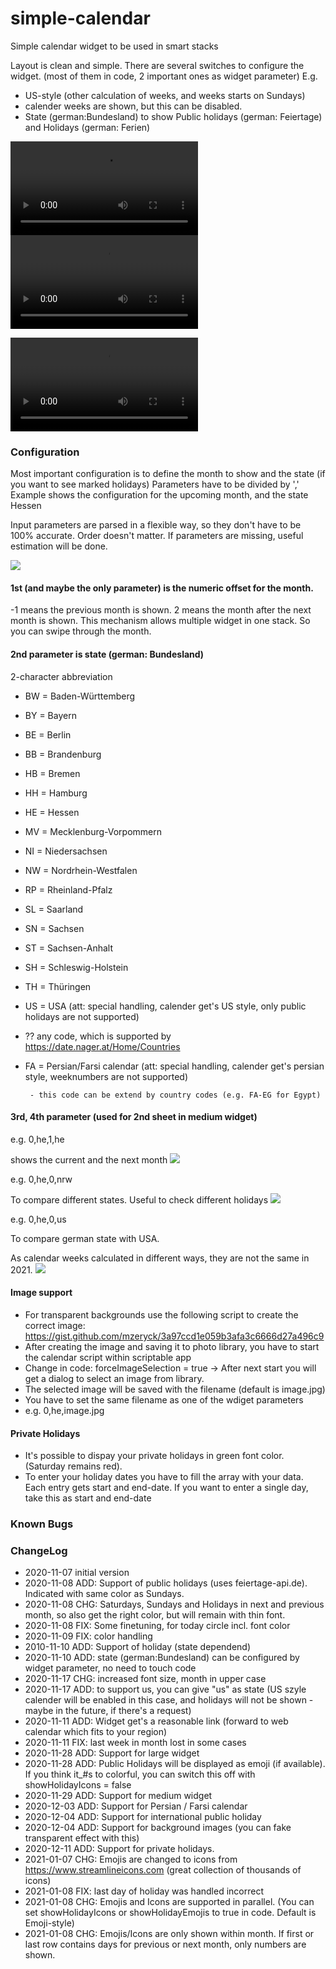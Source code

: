 # simple-calendar
Simple calendar widget to be used in smart stacks

Layout is clean and simple.
There are several switches to configure the widget. (most of them in code, 2 important ones as widget parameter)
E.g. 
  * US-style (other calculation of weeks, and weeks starts on Sundays)
  * calender weeks are shown, but this can be disabled.
  * State (german:Bundesland) to show Public holidays (german: Feiertage) and Holidays (german: Ferien)

![](hell.mov) ![](dunkel.mov)

![](farsi.mov)

### Configuration
Most important configuration is to define the month to show and the state (if you want to see marked holidays)
Parameters have to be divided by ','
Example shows the configuration for the upcoming month, and the state Hessen

Input parameters are parsed in a flexible way, so they don't have to be 100% accurate.
Order doesn't matter. If parameters are missing, useful estimation will be done.

![](parameter.jpg)

#### 1st (and maybe the only parameter) is the numeric offset for the month.
-1 means the previous month is shown.
2 means the month after the next month is shown.
This mechanism allows multiple widget in one stack. So you can swipe through the month.
#### 2nd parameter is state (german: Bundesland)
2-character abbreviation 
* BW = Baden-Württemberg
* BY = Bayern
* BE = Berlin
* BB = Brandenburg
* HB = Bremen
* HH = Hamburg
* HE = Hessen
* MV = Mecklenburg-Vorpommern
* NI = Niedersachsen
* NW = Nordrhein-Westfalen
* RP = Rheinland-Pfalz
* SL = Saarland
* SN = Sachsen
* ST = Sachsen-Anhalt
* SH = Schleswig-Holstein
* TH = Thüringen


* US = USA (att: special handling, calender get's US style, only public holidays are not supported)


* ??   any code, which is supported by https://date.nager.at/Home/Countries 

* FA = Persian/Farsi calendar (att: special handling, calender get's persian style, weeknumbers are not supported)

       - this code can be extend by country codes (e.g. FA-EG for Egypt)

#### 3rd, 4th parameter (used for 2nd sheet in medium widget)
e.g. 0,he,1,he

shows the current and the next month
![](medium_2month.jpeg)

e.g. 0,he,0,nrw

To compare different states. Useful to check different holidays
![](medium_2states.jpeg)

e.g. 0,he,0,us

To compare german state with USA.

As calendar weeks calculated in different ways, they are not the same in 2021.
![](medium_de_us.jpeg)


#### Image support
* For transparent backgrounds use the following script to create the correct image:
    https://gist.github.com/mzeryck/3a97ccd1e059b3afa3c6666d27a496c9
* After creating the image and saving it to photo library, you have to start the calendar script within scriptable app
* Change in code: forceImageSelection = true -> After next start you will get a dialog to select an image from library.
* The selected image will be saved with the filename <imgFileName> (default is image.jpg)
* You have to set the same filename as one of the wdiget parameters
* e.g. 0,he,image.jpg 

#### Private Holidays
* It's possible to dispay your private holidays in green font color. (Saturday remains red).
* To enter your holiday dates you have to fill the array <privateHoliday> with your data.
  Each entry gets start and end-date. If you want to enter a single day, take this as start and end-date

### Known Bugs

### ChangeLog
- 2020-11-07 initial version
- 2020-11-08 ADD: Support of public holidays (uses feiertage-api.de). Indicated with same color as Sundays.
- 2020-11-08 CHG: Saturdays, Sundays and Holidays in next and previous month, so also get the right color, but will remain with thin font.
- 2020-11-08 FIX: Some finetuning, for today circle incl. font color
- 2020-11-09 FIX: color handling
- 2010-11-10 ADD: Support of holiday (state dependend)
- 2020-11-10 ADD: state (german:Bundesland) can be configured by widget parameter, no need to touch code
- 2020-11-17 CHG: increased font size, month in upper case
- 2020-11-17 ADD: to support us, you can give "us" as state (US szyle calender will be enabled in this case, and holidays will not be shown - maybe in the future, if there's a request)
- 2020-11-11 ADD: Widget get's a reasonable link (forward to web calendar which fits to your region)
- 2020-11-11 FIX: last week in month lost in some cases
- 2020-11-28 ADD: Support for large widget
- 2020-11-28 ADD: Public Holidays will be displayed as emoji (if available). If you think it_#s to colorful, you can switch this off with showHolidayIcons = false
- 2020-11-29 ADD: Support for medium widget
- 2020-12-03 ADD: Support for Persian / Farsi calendar 
- 2020-12-04 ADD: Support for international public holiday
- 2020-12-04 ADD: Support for background images (you can fake transparent effect with this)
- 2020-12-11 ADD: Support for private holidays. 
- 2021-01-07 CHG: Emojis are changed to icons from https://www.streamlineicons.com (great collection of thousands of icons)
- 2021-01-08 FIX: last day of holiday was handled incorrect
- 2021-01-08 CHG: Emojis and Icons are supported in parallel. (You can set showHolidayIcons or showHolidayEmojis to true in code. Default is Emoji-style)
- 2021-01-08 CHG: Emojis/Icons are only shown within month. If first or last row contains days for previous or next month, only numbers are shown.
